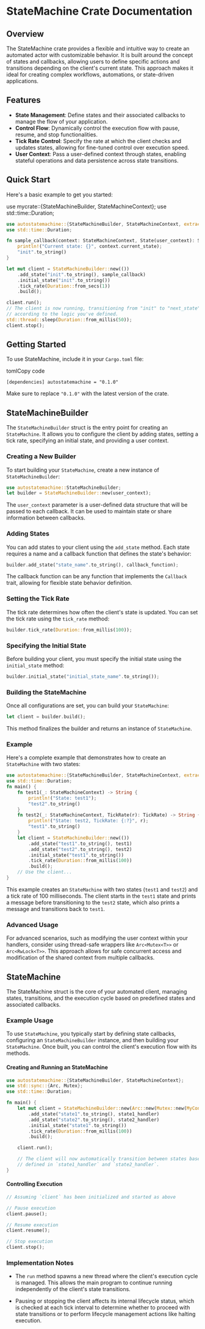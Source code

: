 # StateMachine Crate Documentation

## Overview

The StateMachine crate provides a flexible and intuitive way to create an 
automated actor with customizable behavior. It is built around the concept of 
states and callbacks, allowing users to define specific actions and transitions 
depending on the client's current state. This approach makes it ideal for 
creating complex workflows, automations, or state-driven applications.

## Features

*   **State Management**: Define states and their associated callbacks to 
manage the flow of your application.
*   **Control Flow**: Dynamically control the execution flow with pause, 
resume, and stop functionalities.
*   **Tick Rate Control**: Specify the rate at which the client checks and 
updates states, allowing for fine-tuned control over execution speed.
*   **User Context**: Pass a user-defined context through states, enabling 
stateful operations and data persistence across state transitions.

## Quick Start

Here's a basic example to get you started:

use mycrate::{StateMachineBuilder, StateMachineContext};
use std::time::Duration;

```rust
use autostatemachine::{StateMachineBuilder, StateMachineContext, extractor::State};
use std::time::Duration;

fn sample_callback(context: StateMachineContext, State(user_context): State<()>) -> String {
    println!("Current state: {}", context.current_state);
    "init".to_string()
}

let mut client = StateMachineBuilder::new(())
    .add_state("init".to_string(), sample_callback)
    .initial_state("init".to_string())
    .tick_rate(Duration::from_secs(1))
    .build();

client.run();
// The client is now running, transitioning from "init" to "next_state"
// according to the logic you've defined.
std::thread::sleep(Duration::from_millis(50));
client.stop();
```


## Getting Started

To use StateMachine, include it in your `Cargo.toml` file:

tomlCopy code

`[dependencies] autostatemachine = "0.1.0"`

Make sure to replace `"0.1.0"` with the latest version of the crate.

## StateMachineBuilder

The `StateMachineBuilder` struct is the entry point for creating an `StateMachine`.
It allows you to configure the client by adding states, setting a tick rate,
specifying an initial state, and providing a user context.

### Creating a New Builder

To start building your `StateMachine`, create a new instance of 
`StateMachineBuilder`:

```rust
use autostatemachine::StateMachineBuilder;
let builder = StateMachineBuilder::new(user_context);
```

The `user_context` parameter is a user-defined data structure that will be 
passed to each callback. It can be used to maintain state or share information 
between callbacks.

### Adding States

You can add states to your client using the `add_state` method. Each state 
requires a name and a callback function that defines the state's behavior:


```rust
builder.add_state("state_name".to_string(), callback_function);
```

The callback function can be any function that implements the `Callback`
trait, allowing for flexible state behavior definition.

### Setting the Tick Rate

The tick rate determines how often the client's state is updated. You can set 
the tick rate using the `tick_rate` method:

```rust
builder.tick_rate(Duration::from_millis(100));
```

### Specifying the Initial State

Before building your client, you must specify the initial state using the 
`initial_state` method:

```rust
builder.initial_state("initial_state_name".to_string());
```

### Building the StateMachine

Once all configurations are set, you can build your `StateMachine`:

```rust
let client = builder.build();
```

This method finalizes the builder and returns an instance of `StateMachine`.

### Example

Here's a complete example that demonstrates how to create an `StateMachine`
with two states:

```rust
use autostatemachine::{StateMachineBuilder, StateMachineContext, extractor::TickRate}; 
use std::time::Duration;  
fn main() {     
    fn test1(_: StateMachineContext) -> String {         
        println!("State: test1");         
        "test2".to_string()     
    }      
    fn test2(_: StateMachineContext, TickRate(r): TickRate) -> String {         
        println!("State: test2, TickRate: {:?}", r);
        "test1".to_string()     
    }      
    let client = StateMachineBuilder::new(())         
        .add_state("test1".to_string(), test1)         
        .add_state("test2".to_string(), test2)         
        .initial_state("test1".to_string())         
        .tick_rate(Duration::from_millis(100))         
        .build();      
    // Use the client... 
}
```

This example creates an `StateMachine` with two states (`test1` and `test2`) 
and a tick rate of 100 milliseconds. The client starts in the `test1` state 
and prints a message before transitioning to the `test2` state, which also 
prints a message and transitions back to `test1`.

### Advanced Usage

For advanced scenarios, such as modifying the user context within your handlers,
consider using thread-safe wrappers like `Arc<Mutex<T>>` or `Arc<RwLock<T>>`. 
This approach allows for safe concurrent access and modification of the shared 
context from multiple callbacks.

## StateMachine
The StateMachine struct is the core of your automated client, managing states, 
transitions, and the execution cycle based on predefined states and associated 
callbacks.

### Example Usage

To use `StateMachine`, you typically start by defining state callbacks, 
configuring an `StateMachineBuilder` instance, and then building your 
`StateMachine`. Once built, you can control the client's execution flow with 
its methods.

#### Creating and Running an StateMachine

```rust
use autostatemachine::{StateMachineBuilder, StateMachineContext};
use std::sync::{Arc, Mutex};
use std::time::Duration;

fn main() {
    let mut client = StateMachineBuilder::new(Arc::new(Mutex::new(MyContext::new())))
        .add_state("state1".to_string(), state1_handler)
        .add_state("state2".to_string(), state2_handler)
        .initial_state("state1".to_string())
        .tick_rate(Duration::from_millis(100))
        .build();

    client.run();

    // The client will now automatically transition between states based on the logic
    // defined in `state1_handler` and `state2_handler`.
}
```

#### Controlling Execution

```rust
// Assuming `client` has been initialized and started as above

// Pause execution
client.pause();

// Resume execution
client.resume();

// Stop execution
client.stop();
```

### Implementation Notes

*   The `run` method spawns a new thread where the client's execution cycle is 
managed. This allows the main program to continue running independently of the 
client's state transitions.

*   Pausing or stopping the client affects its internal lifecycle status, 
which is checked at each tick interval to determine whether to proceed with 
state transitions or to perform lifecycle management actions like halting 
execution.

